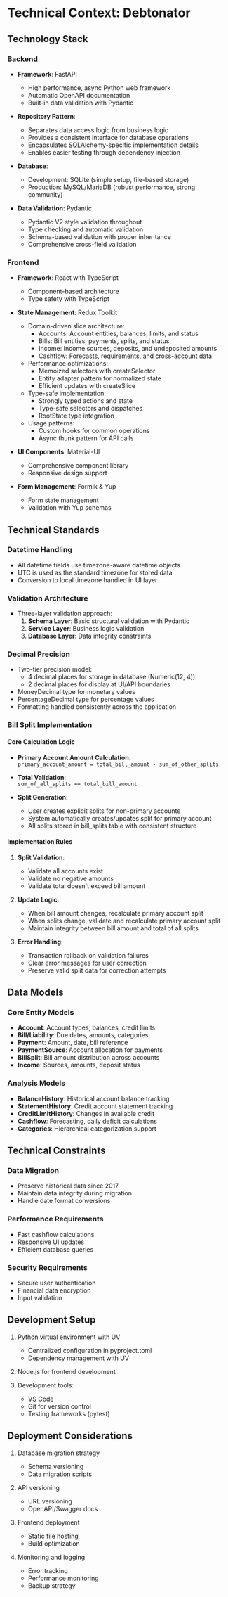 # Technical Context: Debtonator

## Technology Stack

### Backend
- **Framework**: FastAPI
  - High performance, async Python web framework
  - Automatic OpenAPI documentation
  - Built-in data validation with Pydantic

- **Repository Pattern**:
  - Separates data access logic from business logic
  - Provides a consistent interface for database operations
  - Encapsulates SQLAlchemy-specific implementation details
  - Enables easier testing through dependency injection

- **Database**:
  - Development: SQLite (simple setup, file-based storage)
  - Production: MySQL/MariaDB (robust performance, strong community)

- **Data Validation**: Pydantic
  - Pydantic V2 style validation throughout
  - Type checking and automatic validation
  - Schema-based validation with proper inheritance
  - Comprehensive cross-field validation

### Frontend
- **Framework**: React with TypeScript
  - Component-based architecture
  - Type safety with TypeScript

- **State Management**: Redux Toolkit
  - Domain-driven slice architecture:
    - Accounts: Account entities, balances, limits, and status
    - Bills: Bill entities, payments, splits, and status
    - Income: Income sources, deposits, and undeposited amounts
    - Cashflow: Forecasts, requirements, and cross-account data
  - Performance optimizations:
    - Memoized selectors with createSelector
    - Entity adapter pattern for normalized state
    - Efficient updates with createSlice
  - Type-safe implementation:
    - Strongly typed actions and state
    - Type-safe selectors and dispatches
    - RootState type integration
  - Usage patterns:
    - Custom hooks for common operations
    - Async thunk pattern for API calls

- **UI Components**: Material-UI
  - Comprehensive component library
  - Responsive design support

- **Form Management**: Formik & Yup
  - Form state management
  - Validation with Yup schemas

## Technical Standards

### Datetime Handling
- All datetime fields use timezone-aware datetime objects
- UTC is used as the standard timezone for stored data
- Conversion to local timezone handled in UI layer

### Validation Architecture
- Three-layer validation approach:
  1. **Schema Layer**: Basic structural validation with Pydantic
  2. **Service Layer**: Business logic validation
  3. **Database Layer**: Data integrity constraints

### Decimal Precision
- Two-tier precision model:
  - 4 decimal places for storage in database (Numeric(12, 4))
  - 2 decimal places for display at UI/API boundaries
- MoneyDecimal type for monetary values
- PercentageDecimal type for percentage values
- Formatting handled consistently across the application

### Bill Split Implementation

#### Core Calculation Logic

- **Primary Account Amount Calculation**:  
  `primary_account_amount = total_bill_amount - sum_of_other_splits`

- **Total Validation**:  
  `sum_of_all_splits == total_bill_amount`

- **Split Generation**:
  - User creates explicit splits for non-primary accounts
  - System automatically creates/updates split for primary account
  - All splits stored in bill_splits table with consistent structure

#### Implementation Rules

1. **Split Validation**:
   - Validate all accounts exist
   - Validate no negative amounts
   - Validate total doesn't exceed bill amount

2. **Update Logic**:
   - When bill amount changes, recalculate primary account split
   - When splits change, validate and recalculate primary account split
   - Maintain integrity between bill amount and total of all splits

3. **Error Handling**:
   - Transaction rollback on validation failures
   - Clear error messages for user correction
   - Preserve valid split data for correction attempts

## Data Models

### Core Entity Models
- **Account**: Account types, balances, credit limits
- **Bill/Liability**: Due dates, amounts, categories
- **Payment**: Amount, date, bill reference
- **PaymentSource**: Account allocation for payments
- **BillSplit**: Bill amount distribution across accounts
- **Income**: Sources, amounts, deposit status

### Analysis Models
- **BalanceHistory**: Historical account balance tracking
- **StatementHistory**: Credit account statement tracking
- **CreditLimitHistory**: Changes in available credit
- **Cashflow**: Forecasting, daily deficit calculations
- **Categories**: Hierarchical categorization support

## Technical Constraints

### Data Migration
- Preserve historical data since 2017
- Maintain data integrity during migration
- Handle date format conversions

### Performance Requirements
- Fast cashflow calculations
- Responsive UI updates
- Efficient database queries

### Security Requirements
- Secure user authentication
- Financial data encryption
- Input validation

## Development Setup
1. Python virtual environment with UV
   - Centralized configuration in pyproject.toml
   - Dependency management with UV

2. Node.js for frontend development

3. Development tools:
   - VS Code
   - Git for version control
   - Testing frameworks (pytest)

## Deployment Considerations
1. Database migration strategy
   - Schema versioning
   - Data migration scripts

2. API versioning
   - URL versioning
   - OpenAPI/Swagger docs

3. Frontend deployment
   - Static file hosting
   - Build optimization

4. Monitoring and logging
   - Error tracking
   - Performance monitoring
   - Backup strategy
